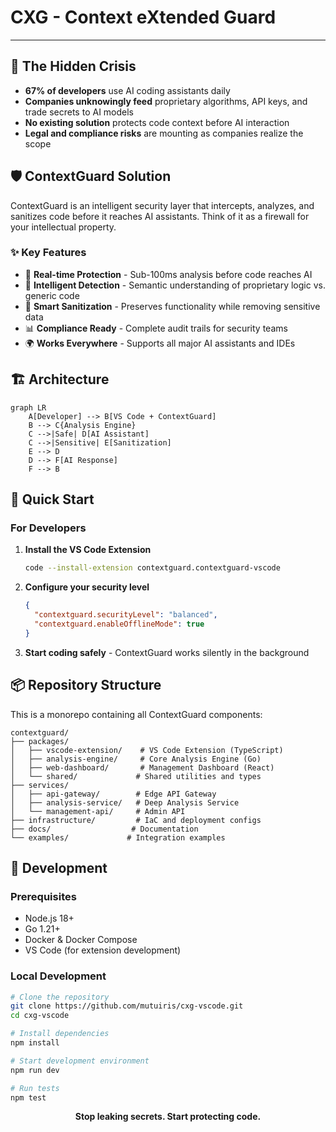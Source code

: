 # CXG - Context eXtended Guard

---

## 🚨 The Hidden Crisis

- **67% of developers** use AI coding assistants daily
- **Companies unknowingly feed** proprietary algorithms, API keys, and trade secrets to AI models
- **No existing solution** protects code context before AI interaction
- **Legal and compliance risks** are mounting as companies realize the scope

## 🛡️ ContextGuard Solution

ContextGuard is an intelligent security layer that intercepts, analyzes, and sanitizes code before it reaches AI assistants. Think of it as a firewall for your intellectual property.

### ✨ Key Features

- 🚀 **Real-time Protection** - Sub-100ms analysis before code reaches AI
- 🧠 **Intelligent Detection** - Semantic understanding of proprietary logic vs. generic code
- 🔄 **Smart Sanitization** - Preserves functionality while removing sensitive data
- 📊 **Compliance Ready** - Complete audit trails for security teams
- 🌍 **Works Everywhere** - Supports all major AI assistants and IDEs

## 🏗️ Architecture

```mermaid
graph LR
    A[Developer] --> B[VS Code + ContextGuard]
    B --> C{Analysis Engine}
    C -->|Safe| D[AI Assistant]
    C -->|Sensitive| E[Sanitization]
    E --> D
    D --> F[AI Response]
    F --> B
```

## 🚀 Quick Start

### For Developers

1. **Install the VS Code Extension**
   ```bash
   code --install-extension contextguard.contextguard-vscode
   ```

2. **Configure your security level**
   ```json
   {
     "contextguard.securityLevel": "balanced",
     "contextguard.enableOfflineMode": true
   }
   ```

3. **Start coding safely** - ContextGuard works silently in the background


## 📦 Repository Structure

This is a monorepo containing all ContextGuard components:

```
contextguard/
├── packages/
│   ├── vscode-extension/    # VS Code Extension (TypeScript)
│   ├── analysis-engine/     # Core Analysis Engine (Go)
│   ├── web-dashboard/       # Management Dashboard (React)
│   └── shared/             # Shared utilities and types
├── services/
│   ├── api-gateway/        # Edge API Gateway
│   ├── analysis-service/   # Deep Analysis Service
│   └── management-api/     # Admin API
├── infrastructure/         # IaC and deployment configs
├── docs/                  # Documentation
└── examples/             # Integration examples
```

## 🔧 Development

### Prerequisites

- Node.js 18+
- Go 1.21+
- Docker & Docker Compose
- VS Code (for extension development)

### Local Development

```bash
# Clone the repository
git clone https://github.com/mutuiris/cxg-vscode.git
cd cxg-vscode

# Install dependencies
npm install

# Start development environment
npm run dev

# Run tests
npm test
```


<div align="center">
  <b>Stop leaking secrets. Start protecting code.</b>
</div>
